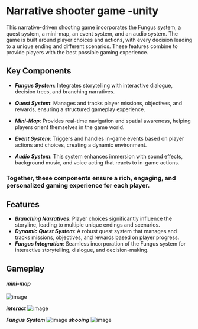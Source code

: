 # Narrative shooter game -unity
 
 This narrative-driven shooting game incorporates the Fungus system, a quest system, a mini-map, an event system, and an audio system. The game is built around player choices and actions, with every decision leading to a unique ending and different scenarios. These features combine to provide players with the best possible gaming experience.


## Key Components

* ***Fungus System***: Integrates storytelling with interactive dialogue, decision trees, and branching narratives.

* ***Quest System***: Manages and tracks player missions, objectives, and rewards, ensuring a structured gameplay experience.

* ***Mini-Map***: Provides real-time navigation and spatial awareness, helping players orient themselves in the game world.

* ***Event System***: Triggers and handles in-game events based on player actions and choices, creating a dynamic environment.

* ***Audio System***: This system enhances immersion with sound effects, background music, and voice acting that reacts to in-game actions.

### Together, these components ensure a rich, engaging, and personalized gaming experience for each player. 

## Features

* ***Branching Narratives***: Player choices significantly influence the storyline, leading to multiple unique endings and scenarios.
* ***Dynamic Quest System***: A robust quest system that manages and tracks missions, objectives, and rewards based on player progress.
* ***Fungus Integration***: Seamless incorporation of the Fungus system for interactive storytelling, dialogue, and decision-making.

## Gameplay 
#### ***mini-map*** 
 ![image](https://github.com/user-attachments/assets/fbff603c-9794-4019-9b90-677a8aa91e09)

***interact***
![image](https://github.com/user-attachments/assets/21082b04-d9be-4ab1-b5e8-a9f600009afe)

***Fungus System***
![image](https://github.com/user-attachments/assets/1c20c5e9-a99b-4b5b-9cfb-0d0a7aac1efc)
***shooing*** 
![image](https://github.com/user-attachments/assets/44daa34c-6a99-473d-ad4f-26ac8f051f04)


